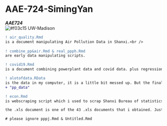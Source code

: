 # AAE-724-SimingYan
***AAE724***
<br />
![#f03c15](https://via.placeholder.com/15/f03c15/000000?text=+) UW-Madison
<br />

```diff
! air_quality.Rmd  
is a document manipulating Air Pollution Data in Shanxi.<br />
 
! combine_pp&air.Rmd & real_ppph.Rmd  
are early data manipulating scripts.

! covid19.Rmd 
is a document combining powerplant data and covid data. plus regression works.

! alotofdata.RData 
is the data in my computer, it is a little bit messed up. But the final dataset named as
+ "pp_data"

! econ.Rmd  
is webscraping script which i used to scrap Shanxi Bureau of statistics. Unluckily not sufficient data can be used.

the .xls document is one of the 43 .xls documents that i obtained. Just used as an example to show what i have done to them so far.

# please ignore pppj.Rmd & Untitled.Rmd 
``` 
